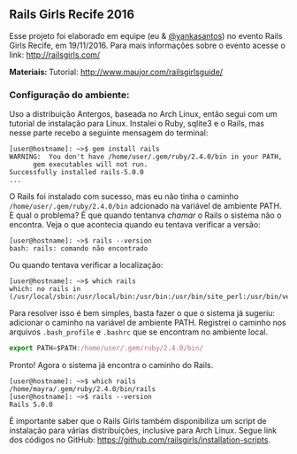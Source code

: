 ## Rails Girls Recife 2016

Esse projeto foi elaborado em equipe (eu & [@yankasantos](https://github.com/yankasantos)) no evento Rails Girls Recife, em 19/11/2016.
Para mais informações sobre o evento acesse o link: http://railsgirls.com/


<b> Materiais: </b> 
Tutorial: http://www.maujor.com/railsgirlsguide/

### Configuração do ambiente:
  
Uso a distribuição Antergos, baseada no Arch Linux, então segui com um tutorial de instalação para Linux. Instalei o Ruby, sqlite3 e o Rails, mas nesse parte recebo a seguinte mensagem do terminal:
```
[user@hostname]: ~>$ gem install rails
WARNING:  You don't have /home/user/.gem/ruby/2.4.0/bin in your PATH,
	  gem executables will not run.
Successfully installed rails-5.0.0
...
```
O Rails foi instalado com sucesso, mas eu não tinha o caminho ```/home/user/.gem/ruby/2.4.0/bin``` adcionado na variável de ambiente PATH. E qual o problema? É que quando tentanva *chamar* o Rails o sistema não o encontra. Veja o que acontecia quando eu tentava verificar a versão:
```
[user@hostname]: ~>$ rails --version
bash: rails: comando não encontrado
```
Ou quando tentava verificar a localização:
```
[user@hostname]: ~>$ which rails
which: no rails in (/usr/local/sbin:/usr/local/bin:/usr/bin:/usr/bin/site_perl:/usr/bin/vendor_perl:/usr/bin/core_perl)
```

Para resolver isso é bem simples, basta fazer o que o sistema já sugeriu: adicionar o caminho na variável de ambiente PATH. Registrei o caminho nos arquivos `.bash_profile` e ``.bashrc`` que se encontram no ambiente local.
```js
export PATH=$PATH:/home/user/.gem/ruby/2.4.0/bin/
```

Pronto! Agora o sistema já encontra o caminho do Rails.
```
[user@hostname]: ~>$ which rails
/home/mayra/.gem/ruby/2.4.0/bin/rails
[user@hostname]: ~>$ rails --version
Rails 5.0.0

```

É importante saber que o Rails Girls também disponibiliza um script de instalação para várias distribuições, inclusive para Arch Linux. Segue link dos códigos no GitHub: https://github.com/railsgirls/installation-scripts.
